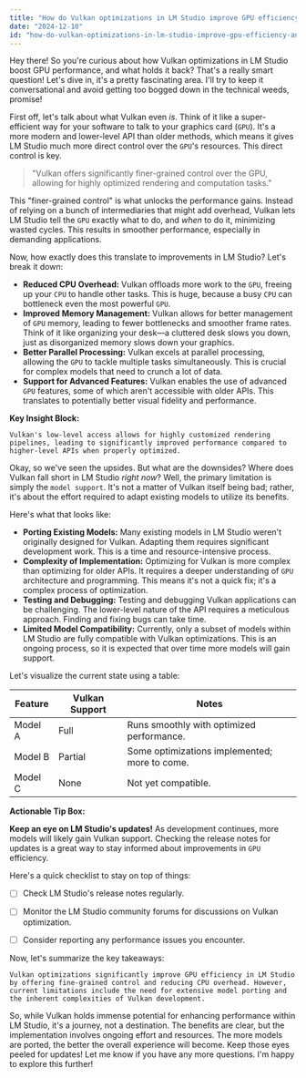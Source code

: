 ```yaml
---
title: "How do Vulkan optimizations in LM Studio improve GPU efficiency, and what are the limitations of its current model support?"
date: "2024-12-10"
id: "how-do-vulkan-optimizations-in-lm-studio-improve-gpu-efficiency-and-what-are-the-limitations-of-its-current-model-support"
---
```


Hey there!  So you're curious about how Vulkan optimizations in LM Studio boost GPU performance, and what holds it back?  That's a really smart question!  Let's dive in, it's a pretty fascinating area.  I'll try to keep it conversational and avoid getting too bogged down in the technical weeds, promise!

First off, let's talk about what Vulkan even *is*.  Think of it like a super-efficient way for your software to talk to your graphics card (`GPU`).  It's a more modern and lower-level API than older methods, which means it gives LM Studio much more direct control over the `GPU`'s resources. This direct control is key.

> "Vulkan offers significantly finer-grained control over the GPU, allowing for highly optimized rendering and computation tasks."

This "finer-grained control" is what unlocks the performance gains.  Instead of relying on a bunch of intermediaries that might add overhead, Vulkan lets LM Studio tell the `GPU` exactly what to do, and *when* to do it, minimizing wasted cycles.  This results in smoother performance, especially in demanding applications.

Now, how exactly does this translate to improvements in LM Studio?  Let's break it down:

* **Reduced CPU Overhead:** Vulkan offloads more work to the `GPU`, freeing up your `CPU` to handle other tasks. This is huge, because a busy `CPU` can bottleneck even the most powerful `GPU`.
* **Improved Memory Management:** Vulkan allows for better management of `GPU` memory, leading to fewer bottlenecks and smoother frame rates.  Think of it like organizing your desk—a cluttered desk slows you down, just as disorganized memory slows down your graphics.
* **Better Parallel Processing:** Vulkan excels at parallel processing, allowing the `GPU` to tackle multiple tasks simultaneously. This is crucial for complex models that need to crunch a lot of data.
* **Support for Advanced Features:**  Vulkan enables the use of advanced `GPU` features, some of which aren't accessible with older APIs. This translates to potentially better visual fidelity and performance.


**Key Insight Block:**

```
Vulkan's low-level access allows for highly customized rendering pipelines, leading to significantly improved performance compared to higher-level APIs when properly optimized.
```

Okay, so we've seen the upsides. But what are the downsides?  Where does Vulkan fall short in LM Studio *right now*?  Well, the primary limitation is simply the `model support`.  It's not a matter of Vulkan itself being bad; rather, it's about the effort required to adapt existing models to utilize its benefits.

Here's what that looks like:

* **Porting Existing Models:**  Many existing models in LM Studio weren't originally designed for Vulkan.  Adapting them requires significant development work. This is a time and resource-intensive process.
* **Complexity of Implementation:**  Optimizing for Vulkan is more complex than optimizing for older APIs.  It requires a deeper understanding of `GPU` architecture and programming. This means it's not a quick fix; it's a complex process of optimization.
* **Testing and Debugging:**  Testing and debugging Vulkan applications can be challenging.  The lower-level nature of the API requires a meticulous approach.  Finding and fixing bugs can take time.
* **Limited Model Compatibility:** Currently, only a subset of models within LM Studio are fully compatible with Vulkan optimizations.  This is an ongoing process, so it is expected that over time more models will gain support.

Let's visualize the current state using a table:

| Feature           | Vulkan Support     | Notes                                      |
|--------------------|--------------------|----------------------------------------------|
| Model A           | Full               | Runs smoothly with optimized performance. |
| Model B           | Partial            | Some optimizations implemented; more to come. |
| Model C           | None               | Not yet compatible.                             |


**Actionable Tip Box:**

**Keep an eye on LM Studio's updates!**  As development continues, more models will likely gain Vulkan support.  Checking the release notes for updates is a great way to stay informed about improvements in `GPU` efficiency.

Here's a quick checklist to stay on top of things:

- [ ] Check LM Studio's release notes regularly.
- [ ] Monitor the LM Studio community forums for discussions on Vulkan optimization.
- [ ] Consider reporting any performance issues you encounter.


Now, let's summarize the key takeaways:

```
Vulkan optimizations significantly improve GPU efficiency in LM Studio by offering fine-grained control and reducing CPU overhead. However, current limitations include the need for extensive model porting and the inherent complexities of Vulkan development.
```

So, while Vulkan holds immense potential for enhancing performance within LM Studio,  it's a journey, not a destination.  The benefits are clear, but the implementation involves ongoing effort and resources. The more models are ported, the better the overall experience will become.  Keep those eyes peeled for updates!  Let me know if you have any more questions. I'm happy to explore this further!
